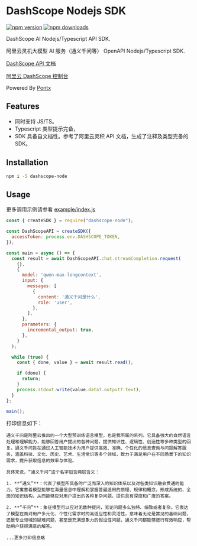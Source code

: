 # DashScope Nodejs SDK

[![npm version](https://badge.fury.io/js/dashscope-node.png)](https://www.npmjs.com/package/dashscope-node)
[![npm downloads](https://img.shields.io/npm/dm/dashscope-node)](https://www.npmjs.com/package/dashscope-node)

DashScope AI Nodejs/Typescript API SDK.

阿里云灵机大模型 AI 服务（通义千问等） OpenAPI Nodejs/Typescript SDK.

[DashScope API 文档](https://www.pontxapi.com/opendoc/dashscope)

[阿里云 DashScope 控制台](https://dashscope.console.aliyun.com/playground)

Powered By [Pontx](https://www.pontxapi.com)

## Features

* 同时支持 JS/TS。
* Typescript 类型提示完备，
* SDK 具备自文档性。参考了阿里云灵积 API 文档，生成了注释及类型完备的 SDK。

## Installation

```sh
npm i -S dashscope-node
```

## Usage

更多调用示例请参看 [example/index.js](./example/index.js)

```js
const { createSDK } = require("dashscope-node");

const DashScopeAPI = createSDK({
  accessToken: process.env.DASHSCOPE_TOKEN,
});

const main = async () => {
  const result = await DashScopeAPI.chat.streamCompletion.request(
    {},
    {
      model: 'qwen-max-longcontext',
      input: {
        messages: [
          {
            content: '通义千问是什么',
            role: 'user',
          },
        ],
      },
      parameters: {
        incremental_output: true,
      },
    }
  );

  while (true) {
    const { done, value } = await result.read();

    if (done) {
      return;
    }
    process.stdout.write(value.data?.output?.text);
  }
};

main();
```

打印信息如下：

```
通义千问是阿里云推出的一个大型预训练语言模型，也是我所属的系列。它具备强大的自然语言处理和理解能力，能够回答用户提出的各种问题，提供知识性、逻辑性、创造性等多种类型的回复。通义千问旨在通过人工智能技术为用户提供高效、准确、个性化的信息查询与问题解答服务，涵盖科技、文化、历史、艺术、生活常识等多个领域，致力于满足用户在不同场景下的知识需求，提升获取信息的效率与体验。

具体来说，“通义千问”这个名字包含两层含义：

1. **“通义”**：代表了模型所具备的广泛而深入的知识体系以及对各类知识融会贯通的能力。它寓意着模型能够在海量信息中理解和掌握普遍适用的原理、规律和概念，形成系统的、全面的知识结构，从而能够应对用户提出的各种复杂问题，提供具有深度和广度的答案。

2. **“千问”**：象征模型可以应对无数种提问，无论问题多么独特、细致或者复杂。它表达了模型在面对用户多元化、个性化需求时的高适应性和灵活性，意味着无论是常见的基础问题，还是专业领域的疑难问题，甚至是充满想象力的假设性问题，通义千问都能够进行有效响应，帮助用户获得满意的解答。

...更多打印信息略
```

